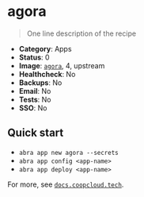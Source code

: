 # agora

> One line description of the recipe

<!-- metadata -->

* **Category**: Apps
* **Status**: 0
* **Image**: [`agora`](https://hub.docker.com/r/agora), 4, upstream
* **Healthcheck**: No
* **Backups**: No
* **Email**: No
* **Tests**: No
* **SSO**: No

<!-- endmetadata -->

## Quick start

* `abra app new agora --secrets`
* `abra app config <app-name>`
* `abra app deploy <app-name>`

For more, see [`docs.coopcloud.tech`](https://docs.coopcloud.tech).
